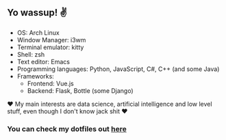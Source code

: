 <h2> Yo wassup! ✌️ </h2>

 
  - OS: Arch Linux
  - Window Manager: i3wm
  - Terminal emulator: kitty
  - Shell: zsh
  - Text editor: Emacs
  - Programming languages:  Python, JavaScript, C#, C++ (and some Java)
  - Frameworks:
    - Frontend: Vue.js
    - Backend: Flask, Bottle (some Django)
   
   
  ❤ My main interests are data science, artificial intelligence and low level stuff, even though I don't know jack shit ❤
   
  ### You can check my dotfiles out [here](https://github.com/ivche1337/dotfiles)
    
     
